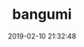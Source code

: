 ---
layout: bangumi
title: bangumi
comments: false
date: 2019-02-10 21:32:48
keywords:
description:
bangumis:
  - img: https://puui.qpic.cn/vcover_vt_pic/0/53q0eh78q97e4d11555149422/0
    title: 名侦探柯南
    status: 追番中
    progress: 90
    jp: 名探偵コナン
    time: 1996-01-08 SUN.
    desc: 工藤新一，米花高中二年极学生，与小兰是青梅竹马，两人感情很好。继承了父亲的超强推理能力，被誉为高中生名侦探。他喜欢看推理小说，最崇拜福尔摩斯，另外踢足球的水平也是一流。不幸被卷入黑衣组织的交易被灌下毒药APTX4869，但是没有死，只是变成了小孩，改名江户川柯南（取自两个侦探小说里的人名）。幸亏智力没有衰退，还可以帮着毛利小五郎办案以寻找黑衣组织的线索，而体力上的不足靠阿栗博士的发明来弥补。变小后就读于米花小学1年纪B班，认识了步美、元太、光彦三人，还成立了少年侦探团。不管是变小前后，都是音痴，唱歌走音非常夸张。　　知道他真实身份的有：阿栗博士、他父母（听博士说的）、服部平次（与柯南一起破案过程中自己发现的）、怪盗Kid（与柯南的较量中自己发现的）、灰原 哀（变小前奉黑衣组织之命调查新一时发现的）。因为变小后有和小兰一起洗澡，还睡同一张床，所以柯南最怕自己的真实身份被小兰知道，否则小兰的空手道攻击可不是说笑的。

  - img: https://img.moegirl.org/common/thumb/b/b9/Sakurasou10th.jpg/450px-Sakurasou10th.jpg
    title: 樱花庄的宠物女孩
    status: 已追完
    progress: 100
    jp: さくら荘のペットな彼女
    time: 2012-10-08 SUN.
    desc: 就读水明艺术大学附属高中（通称水高）的神田空太，一年级夏天时在宿舍偷养弃猫而被校长叫去问话，并要他把猫赶走，不然就被迫搬出宿舍。身为爱猫一族的空太，因为反抗权威，结果被撵出宿舍，流落到学生口中“恶名昭彰”的“樱花庄”，开始了他与其他房客的生活。隔年春天，随着世界级天才画家椎名真白搬进了樱花庄，空太开始过着被这名缺乏常识的少女耍得团团转的日子。
---